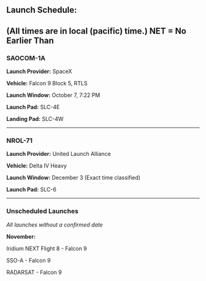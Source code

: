 ## Launch Schedule:
(All times are in local (pacific) time.)
NET = No Earlier Than
---

### SAOCOM-1A

**Launch Provider:** SpaceX

**Vehicle:** Falcon 9 Block 5, RTLS

**Launch Window:** October 7, 7:22 PM

**Launch Pad:** SLC-4E

**Landing Pad:** SLC-4W

---

### NROL-71

**Launch Provider:** United Launch Alliance

**Vehicle:** Delta IV Heavy

**Launch Window:** December 3 (Exact time classified)

**Launch Pad:** SLC-6

---

### Unscheduled Launches
*All launches without a confirmed date*

**November:**

Iridium NEXT Flight 8 - Falcon 9

SSO-A - Falcon 9

RADARSAT - Falcon 9

